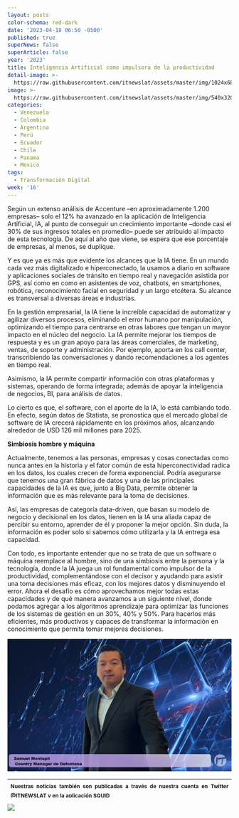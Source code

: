 ```yaml
---
layout: posts
color-schema: red-dark
date: '2023-04-18 06:50 -0500'
published: true
superNews: false
superArticle: false
year: '2023'
title: Inteligencia Artificial como impulsora de la productividad
detail-image: >-
  https://raw.githubusercontent.com/itnewslat/assets/master/img/1024x680/Samuel-Montupil-g.jpg
image: >-
  https://raw.githubusercontent.com/itnewslat/assets/master/img/540x320/Samuel-Montupil-p.jpg
categories:
  - Venezuela
  - Colombia
  - Argentina
  - Perú
  - Ecuador
  - Chile
  - Panama
  - Mexico
tags:
  - Transformación Digital
week: '16'
---
```

Según un extenso análisis de Accenture –en aproximadamente 1.200 empresas– solo el 12% ha avanzado en la aplicación de Inteligencia Artificial, IA, al punto de conseguir un crecimiento importante –donde casi el 30% de sus ingresos totales en promedio– puede ser atribuido al impacto de esta tecnología. De aquí al año que viene, se espera que ese porcentaje de empresas, al menos, se duplique.

Y es que ya es más que evidente los alcances que la IA tiene. En un mundo cada vez más digitalizado e hiperconectado, la usamos a diario en software y aplicaciones sociales de tránsito en tiempo real y navegación asistida por GPS, así como en como en asistentes de voz, chatbots, en smartphones, robótica, reconocimiento facial en seguridad y un largo etcétera. Su alcance es transversal a diversas áreas e industrias. 

En la gestión empresarial, la IA tiene la increíble capacidad de automatizar y agilizar diversos procesos, eliminando el error humano por manipulación, optimizando el tiempo para centrarse en otras labores que tengan un mayor impacto en el núcleo del negocio. La IA permite mejorar los tiempos de respuesta y es un gran apoyo para las áreas comerciales, de marketing, ventas, de soporte y administración. Por ejemplo, aporta en los call center, transcribiendo las conversaciones y dando recomendaciones a los agentes en tiempo real.

Asimismo, la IA permite compartir información con otras plataformas y sistemas, operando de forma integrada; además de apoyar la inteligencia de negocios, BI, para análisis de datos.

Lo cierto es que, el software, con el aporte de la IA, lo está cambiando todo. En efecto, según datos de Statista, se pronostica que el mercado global de software de IA crecerá rápidamente en los próximos años, alcanzando alrededor de USD 126 mil millones para 2025.

**Simbiosis hombre y máquina**

Actualmente, tenemos a las personas, empresas y cosas conectadas como nunca antes en la historia y el fator común de esta hiperconectividad radica en los datos, los cuales crecen de forma exponencial. Podría asegurarse que tenemos una gran fábrica de datos y una de las principales capacidades de la IA es que, junto a Big Data, permite obtener la información que es más relevante para la toma de decisiones. 

Así, las empresas de categoría data-driven, que basan su modelo de negocio y decisional en los datos, tienen en la IA una aliada capaz de percibir su entorno, aprender de él y proponer la mejor opción. Sin duda, la información es poder solo si sabemos cómo utilizarla y la IA entrega esa capacidad.

Con todo, es importante entender que no se trata de que un software o máquina reemplace al hombre, sino de una simbiosis entre la persona y la tecnología, donde la IA juega un rol fundamental como impulsor de la productividad, complementándose con el decisor y ayudando para asistir una toma decisiones más eficaz, con los mejores datos y disminuyendo el error. 
Ahora el desafío es cómo aprovechamos mejor todas estas capacidades y de qué manera avanzamos a un siguiente nivel, donde podamos agregar a los algoritmos aprendizaje para optimizar las funciones de los sistemas de gestión en un 30%, 40% y 50%. Para hacerlos más eficientes, más productivos y capaces de transformar la información en conocimiento que permita tomar mejores decisiones. 

![](https://raw.githubusercontent.com/itnewslat/assets/master/img/540x320/Samuel-Montupil-p.jpg)

<table style="height: 42px;" width="569">
<tbody>
<tr>
<td style="text-align: justify;"><sub><strong>Nuestras noticias también son publicadas a través de nuestra cuenta en Twitter <a href="https://twitter.com/itnewslat?lang=es">@ITNEWSLAT</a> y en la aplicación <a href="https://squidapp.co/en/">SQUID</a></strong></sub></td>
</tr>
</tbody>
</table>
<img src="https://tracker.metricool.com/c3po.jpg?hash=56f88a41e39ab42c063cc51676587a04"/>